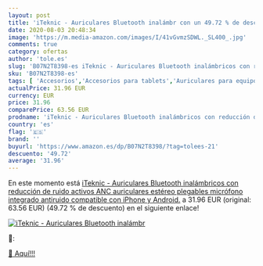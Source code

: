 ```yaml
---
layout: post
title: 'iTeknic - Auriculares Bluetooth inalámbr con un 49.72 % de descuento'
date: 2020-08-03 20:48:34
image: 'https://m.media-amazon.com/images/I/41vGvmzSDWL._SL400_.jpg'
comments: true
category: ofertas
author: 'tole.es'
slug: 'B07N2T8398-es iTeknic - Auriculares Bluetooth inalámbricos con reducción...'
sku: 'B07N2T8398-es'
tags: [ 'Accesorios','Accesorios para tablets','Auriculares para equipo de audio','Auriculares y accesorios','Electrónica','Electrónica para moto','Electrónica para vehículos','Fundas blandas para tablets','Fundas para tablets','Informática','Smartwatches','Soportes para moto','Tecnología para vestir','iphone', ]
actualPrice: 31.96 EUR
currency: EUR
price: 31.96
comparePrice: 63.56 EUR
prodname: 'iTeknic - Auriculares Bluetooth inalámbricos con reducción de ruido  activos  ANC  auriculares estéreo  plegables  micrófono integrado  antiruido  compatible con iPhone y Android.'
country: 'es'
flag: '🇪🇸'
brand: ''
buyurl: 'https://www.amazon.es/dp/B07N2T8398/?tag=tolees-21'
descuento: '49.72'
average: '31.96'
---
```


En este momento está [iTeknic - Auriculares Bluetooth inalámbricos con reducción de ruido  activos  ANC  auriculares estéreo  plegables  micrófono integrado  antiruido  compatible con iPhone y Android.](https://www.amazon.es/dp/B07N2T8398/?tag=tolees-21) a 31.96 EUR (original: 63.56 EUR) (49.72 %  de descuento) en el siguiente enlace!

[![iTeknic - Auriculares Bluetooth inalámbr](https://m.media-amazon.com/images/I/41vGvmzSDWL._SL400_.jpg)](https://www.amazon.es/dp/B07N2T8398/?tag=tolees-21)

🔎:


[🛒 Aquí!!!](https://www.amazon.es/dp/B07N2T8398/?tag=tolees-21)
